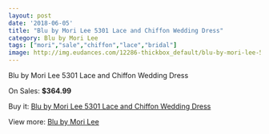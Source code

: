 ```yaml
---
layout: post
date: '2018-06-05'
title: "Blu by Mori Lee 5301 Lace and Chiffon Wedding Dress"
category: Blu by Mori Lee
tags: ["mori","sale","chiffon","lace","bridal"]
image: http://img.eudances.com/12286-thickbox_default/blu-by-mori-lee-5301-lace-and-chiffon-wedding-dress.jpg
---
```

Blu by Mori Lee 5301 Lace and Chiffon Wedding Dress

On Sales: **$364.99**
<a href="https://www.eudances.com/en/blu-by-mori-lee/3820-blu-by-mori-lee-5301-lace-and-chiffon-wedding-dress.html"><amp-img layout="responsive" width="600" height="600" src="//img.eudances.com/12286-thickbox_default/blu-by-mori-lee-5301-lace-and-chiffon-wedding-dress.jpg" alt="Blu by Mori Lee 5301 Lace and Chiffon Wedding Dress 0" /></a>
<a href="https://www.eudances.com/en/blu-by-mori-lee/3820-blu-by-mori-lee-5301-lace-and-chiffon-wedding-dress.html"><amp-img layout="responsive" width="600" height="600" src="//img.eudances.com/12290-thickbox_default/blu-by-mori-lee-5301-lace-and-chiffon-wedding-dress.jpg" alt="Blu by Mori Lee 5301 Lace and Chiffon Wedding Dress 1" /></a>
<a href="https://www.eudances.com/en/blu-by-mori-lee/3820-blu-by-mori-lee-5301-lace-and-chiffon-wedding-dress.html"><amp-img layout="responsive" width="600" height="600" src="//img.eudances.com/12289-thickbox_default/blu-by-mori-lee-5301-lace-and-chiffon-wedding-dress.jpg" alt="Blu by Mori Lee 5301 Lace and Chiffon Wedding Dress 2" /></a>
<a href="https://www.eudances.com/en/blu-by-mori-lee/3820-blu-by-mori-lee-5301-lace-and-chiffon-wedding-dress.html"><amp-img layout="responsive" width="600" height="600" src="//img.eudances.com/12288-thickbox_default/blu-by-mori-lee-5301-lace-and-chiffon-wedding-dress.jpg" alt="Blu by Mori Lee 5301 Lace and Chiffon Wedding Dress 3" /></a>
<a href="https://www.eudances.com/en/blu-by-mori-lee/3820-blu-by-mori-lee-5301-lace-and-chiffon-wedding-dress.html"><amp-img layout="responsive" width="600" height="600" src="//img.eudances.com/12287-thickbox_default/blu-by-mori-lee-5301-lace-and-chiffon-wedding-dress.jpg" alt="Blu by Mori Lee 5301 Lace and Chiffon Wedding Dress 4" /></a>

Buy it: [Blu by Mori Lee 5301 Lace and Chiffon Wedding Dress](https://www.eudances.com/en/blu-by-mori-lee/3820-blu-by-mori-lee-5301-lace-and-chiffon-wedding-dress.html "Blu by Mori Lee 5301 Lace and Chiffon Wedding Dress")

View more: [Blu by Mori Lee](https://www.eudances.com/en/39-blu-by-mori-lee "Blu by Mori Lee")